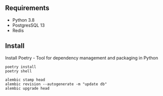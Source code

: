 ## Requirements
- Python 3.8
- PostgresSQL 13
- Redis 


## Install
Install Poetry - Tool for dependency management and packaging in Python

```
poetry install
poetry shell
```

```
alembic stamp head
alembic revision --autogenerate -m "update db" 
alembic upgrade head

```

